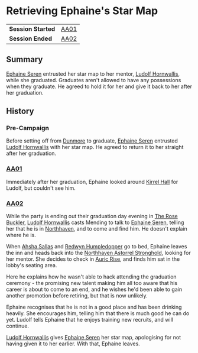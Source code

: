 # Retrieving Ephaine's Star Map

|||
| --- | --- |
| **Session Started** | [AA01](../sessions/AA01.md) | storyline.2
| **Session Ended** | [AA02](../sessions/AA02.md) |

## Summary

[Ephaine Seren](../characters/ephaine-seren.md) entrusted her star map to her mentor, [Ludolf Hornwallis](../characters/ludolf-hornwallis.md), while she graduated. Graduates aren't allowed to have any possessions when they graduate. He agreed to hold it for her and give it back to her after her graduation.

## History

### Pre-Campaign

Before setting off from [Dunmore](../places/cities/dunmore.md) to graduate, [Ephaine Seren](../characters/ephaine-seren.md) entrusted [Ludolf Hornwallis](../characters/ludolf-hornwallis.md) with her star map. He agreed to return it to her straight after her graduation.

### [AA01](../sessions/AA01.md)

Immediately after her graduation, Ephaine looked around [Kirrel Hall](../places/buildings/kirrel-hall.md) for Ludolf, but couldn't see him.

### [AA02](../sessions/AA02.md)

While the party is ending out their graduation day evening in [The Rose Buckler](../places/buildings/inns-taverns/the-rose-buckler.md), [Ludolf Hornwallis](../characters/ludolf-hornwallis.md) casts Mending to talk to [Ephaine Seren](../characters/ephaine-seren.md), telling her that he is in [Northhaven](../places/cities/northhaven.md), and to come and find him. He doesn't explain where he is.

When [Ahsha Sallas](../characters/ahsha-sallas.md) and [Redwyn Humpledopper](../characters/redwyn-humpledopper.md) go to bed, Ephaine leaves the inn and heads back into the [Northhaven Astorrel Stronghold](../places/strongholds/northhaven-astorrel-stronghold.md), looking for her mentor. She decides to check in [Auric Rise](../places/buildings/auric-rise.md), and finds him sat in the lobby's seating area.

Here he explains how he wasn't able to hack attending the graduation ceremony - the promising new talent making him all too aware that his career is about to come to an end, and he wishes he'd been able to gain another promotion before retiring, but that is now unlikely.

Ephaine recognises that he is not in a good place and has been drinking heavily. She encourages him, telling him that there is much good he can do yet. Ludolf tells Ephaine that he enjoys training new recruits, and will continue.

[Ludolf Hornwallis](../characters/ludolf-hornwallis.md) gives [Ephaine Seren](../characters/ephaine-seren.md) her star map, apologising for not having given it to her earlier. With that, Ephaine leaves.
